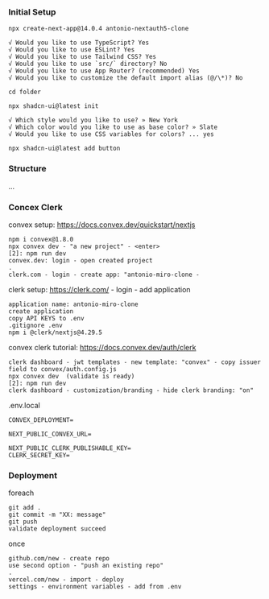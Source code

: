 ### Initial Setup

`npx create-next-app@14.0.4 antonio-nextauth5-clone`
```
√ Would you like to use TypeScript? Yes
√ Would you like to use ESLint? Yes
√ Would you like to use Tailwind CSS? Yes
√ Would you like to use `src/` directory? No
√ Would you like to use App Router? (recommended) Yes
√ Would you like to customize the default import alias (@/\*)? No
```
`cd folder`

`npx shadcn-ui@latest init`
```
√ Which style would you like to use? » New York
√ Which color would you like to use as base color? » Slate
√ Would you like to use CSS variables for colors? ... yes
```

`npx shadcn-ui@latest add button`

### Structure 

...

### Concex Clerk

convex setup: https://docs.convex.dev/quickstart/nextjs
``` 
npm i convex@1.8.0
npx convex dev - "a new project" - <enter>
[2]: npm run dev
convex.dev: login - open created project
.
clerk.com - login - create app: "antonio-miro-clone - 
```

clerk setup: https://clerk.com/ - login - add application
```
application name: antonio-miro-clone
create application
copy API KEYS to .env
.gitignore .env
npm i @clerk/nextjs@4.29.5
```

convex clerk tutorial: https://docs.convex.dev/auth/clerk
```
clerk dashboard - jwt templates - new template: "convex" - copy issuer field to convex/auth.config.js
npx convex dev  (validate is ready)
[2]: npm run dev
clerk dashboard - customization/branding - hide clerk branding: "on"
```

.env.local
```
CONVEX_DEPLOYMENT=

NEXT_PUBLIC_CONVEX_URL=

NEXT_PUBLIC_CLERK_PUBLISHABLE_KEY=
CLERK_SECRET_KEY=
```

### Deployment

foreach
```
git add .
git commit -m "XX: message"
git push
validate deployment succeed
```

once
```
github.com/new - create repo
use second option - "push an existing repo"
.
vercel.com/new - import - deploy
settings - environment variables - add from .env
```